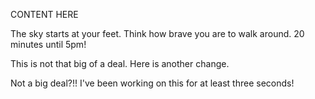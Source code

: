 CONTENT HERE

The sky starts at your feet. Think how brave you are to walk around.
20 minutes until 5pm!

This is not that big of a deal. Here is another change.


Not a big deal?!! I've been working on this for at least three seconds!
